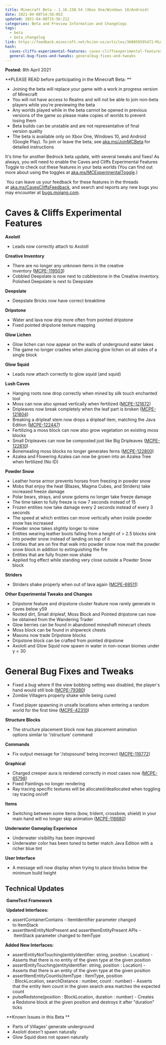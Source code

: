 ```yaml
---
title: Minecraft Beta - 1.16.230.54 (Xbox One/Windows 10/Android)
date: 2021-04-08T14:56:05Z
updated: 2021-04-08T15:56:21Z
categories: Beta and Preview Information and Changelogs
tags:
  - beta
  - beta_changelog
link: https://feedback.minecraft.net/hc/en-us/articles/360059595471-Minecraft-Beta-1-16-230-54-Xbox-One-Windows-10-Android
hash:
  caves-cliffs-experimental-features: caves-cliffsexperimental-features
  general-bug-fixes-and-tweaks: generalbug-fixes-and-tweaks
---
```


**Posted:** 8th April 2021

**PLEASE READ before participating in the Minecraft Beta: **

- Joining the beta will replace your game with a work in progress version of Minecraft 
- You will not have access to Realms and will not be able to join non-beta players while you're previewing the beta
- Any worlds played while in the beta cannot be opened in previous versions of the game so please make copies of worlds to prevent losing them 
- Beta builds can be unstable and are not representative of final version quality 
- The beta is available only on Xbox One, Windows 10, and Android (Google Play). To join or leave the beta, see [aka.ms/JoinMCBeta](https://aka.ms/JoinMCBeta) for detailed instructions

It's time for another Bedrock beta update, with several tweaks and fixes! As always, you will need to enable the Caves and Cliffs Experimental Features Toggle to check out these features in your beta worlds (You can find out more about using the toggles at [aka.ms/MCExperimentalToggle](https://aka.ms/MCExperimentalToggle).)  

 You can leave us your feedback for these features in the threads at [aka.ms/CavesCliffsFeedback](https://aka.ms/CavesCliffsFeedback), and search and reports any new bugs you may encounter at [bugs.mojang.com](https://bugs.mojang.com/).  

# **Caves & Cliffs Experimental Features** 

**Axolotl** 

- Leads now correctly attach to Axolotl  

**Creative Inventory** 

- There are no longer any unknown items in the creative inventory ([MCPE-119503](https://bugs.mojang.com/browse/MCPE-119503))   
- Cobbled Deepslate is now next to cobblestone in the Creative inventory. Polished Deepslate is next to Deepslate  

**Deepslate** 

- Deepslate Bricks now have correct breaktime  

**Dripstone** 

- Water and lava now drip more often from pointed dripstone  
- Fixed pointed dripstone texture mapping  

**Glow Lichen** 

- Glow lichen can now appear on the walls of underground water lakes  
- The game no longer crashes when placing glow lichen on all sides of a single block  

**Glow Squid** 

- Leads now attach correctly to glow squid (and squid)  

**Lush Caves** 

- Hanging roots now drop correctly when mined by silk touch enchanted tool  
- Moss can now also spread vertically when fertilized ([MCPE-121672](https://bugs.mojang.com/browse/MCPE-121672))  
- Dripleaves now break completely when the leaf part is broken ([MCPE-121804](https://bugs.mojang.com/browse/MCPE-121804))  
- Breaking a dripleaf stem now drops a dripleaf item, matching the Java Edition ([MCPE-122447](https://bugs.mojang.com/browse/MCPE-122447))  
- Fertilizing a moss block can now also grow vegetation on existing moss blocks  
- Small Dripleaves can now be composted just like Big Dripleaves ([MCPE-122610](https://bugs.mojang.com/browse/MCPE-122610))  
- Bonemealing moss blocks no longer generates ferns ([MCPE-122800](https://bugs.mojang.com/browse/MCPE-122800))  
- Azalea and Flowering Azalea can now be grown into an Azalea Tree when fertilized (No ID) 

**Powder Snow** 

- Leather horse armor prevents horses from freezing in powder snow  
- Mobs that enjoy the heat (Blazes, Magma Cubes, and Striders) take increased freeze damage  
- Polar bears, strays, and snow golems no longer take freeze damage  
- The time taken to fully freeze is now 7 seconds instead of 15  
- Frozen entities now take damage every 2 seconds instead of every 3 seconds  
- The speed at which entities can move vertically when inside powder snow has increased  
- Powder snow takes slightly longer to mine  
- Entities wearing leather boots falling from a height of \> 2.5 blocks sink into powder snow instead of landing on top of it  
- Entities that are on fire that walk into powder snow now melt the powder snow block in addition to extinguishing the fire  
- Entities that are fully frozen now shake  
- Applied fog effect while standing very close outside a Powder Snow block  

**Striders** 

- Striders shake properly when out of lava again ([MCPE-69511](https://bugs.mojang.com/browse/MCPE-69511))  

**Other Experimental Tweaks and Changes** 

- Dripstone feature and dripstone cluster feature now rarely generate in caves below y59 
- Rooted dirt, Small dripleaf, Moss Block and Pointed dripstone can now be obtained from the Wandering Trader 
- Glow berries can be found in abandoned mineshaft minecart chests 
- Moss block can be found in shipwreck chests 
- Masons now trade Dripstone blocks 
- Dripstone block can be crafted from pointed dripstone 
- Axolotl and Glow Squid now spawn in water in non-ocean biomes under y = 30  

# **General Bug Fixes and Tweaks** 

- Fixed a bug where if the view bobbing setting was disabled, the player's hand would still bob ([MCPE-79380](https://bugs.mojang.com/browse/MCPE-79380))  
- Zombie Villagers properly shake while being cured  

<!-- -->

- Fixed player spawning in unsafe locations when entering a random world for the first time ([MCPE-42310](https://bugs.mojang.com/browse/MCPE-42310))  

**Structure Blocks** 

- The structure placement block now has placement animation options similar to '/structure' command  

**Commands** 

- Fix output message for '/stopsound' being incorrect ([MCPE-116772](https://bugs.mojang.com/browse/MCPE-116772))  

**Graphical** 

- Charged creeper aura is rendered correctly in most cases now ([MCPE-65798](https://bugs.mojang.com/browse/MCPE-65798))  
- Fixed Paintings no longer rendering  
- Ray tracing specific textures will be allocated/deallocated when toggling ray tracing on/off  

**Items** 

- Switching between some items (bow, trident, crossbow, shield) in your main hand will no longer skip animation ([MCPE-116680](https://bugs.mojang.com/browse/MCPE-116680)) 

**Underwater Gameplay Experience** 

- Underwater visibility has been improved 
- Underwater color has been tuned to better match Java Edition with a richer blue tint 

**User Interface** 

- A message will now display when trying to place blocks below the minimum build height  

## **Technical Updates** 

 **GameTest Framework** 

 **Updated Interfaces:** 

- assertContainerContains - ItemIdentifier parameter changed to ItemStack 
- assertItemEntityNotPresent and assertItemEntityPresent APIs - ItemStack parameter changed to ItemType  

**Added New Interfaces:** 

- assertEntityNotTouching(entityIdentifier: string, position : Location) - Asserts that there is no entity of the given type at the given position 
- assertEntityTouching(entityIdentifier: string, position : Location) - Asserts that there is an entity of the given type at the given position 
- assertItemEntityCountIs(itemType : ItemType, position : BlockLocation, searchDistance : number, count : number) - Asserts that the entity item count in the given search area matches the expected count 
- pulseRedstone(position : BlockLocation, duration : number) - Creates a Redstone block at the given position and destroys it after "duration" ticks 

 **Known Issues in this Beta **

- Parts of Villages' generate underground  
- Axolotl doesn't spawn naturally  
- Glow Squid does not spawn naturally
